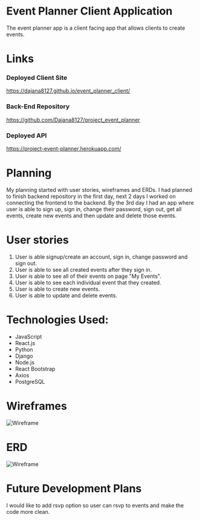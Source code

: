 # Event Planner Client Application

  The event planner app is a client facing app that allows clients to create events.

# Links
### Deployed Client Site
  <https://dajana8127.github.io/event_planner_client/>
### Back-End Repository
  <https://github.com/Dajana8127/project_event_planner>
### Deployed API
  <https://project-event-planner.herokuapp.com/>

# Planning
  My planning started with user stories, wireframes and ERDs. I had planned to finish backend repository in the first day, next 2 days I worked on connecting the frontend to the backend. By the 3rd day I had an app where user is able to sign up, sign in, change their password, sign out, get all events, create new events and then update and delete those events.

# User stories
  1. User is able signup/create an account, sign in, change password and sign out.
  2. User is able to see all created events after they sign in.
  3. User is able to see all of their events on page "My Events".
  4. User is able to see each individual event that they created.
  5. User is able to create new events.
  6. User is able to update and delete events.


# Technologies Used:
  - JavaScript
  - React.js
  - Python
  - Django
  - Node.js
  - React Bootstrap
  - Axios
  - PostgreSQL

# Wireframes
![Wireframe](https://i.imgur.com/4oUl6xO.jpg?1)

# ERD
![Wireframe](https://i.imgur.com/FxWqBor.jpg)


# Future Development Plans
I would like to add rsvp option so user can rsvp to events and make the code more clean.
